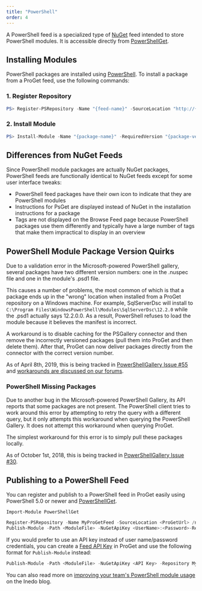 ```yaml
---
title: "PowerShell"
order: 4
---
```


A PowerShell feed is a specialized type of [NuGet](/docs/proget/feeds/nuget) feed intended to store PowerShell modules. It is accessible directly from [PowerShellGet](https://docs.microsoft.com/en-us/powershell/module/powershellget).

## Installing Modules 

PowerShell packages are installed using [PowerShell](https://docs.microsoft.com/en-us/powershell/module/PowerShellGet/Install-Module). To install a package from a ProGet feed, use the following commands:

### 1. Register Repository

```powershell
PS> Register-PSRepository -Name "{feed-name}" -SourceLocation "http://{proget-server}/nuget/{feed-name}/"
```

### 2. Install Module

```powershell
PS> Install-Module -Name "{package-name}" -RequiredVersion "{package-version}" -Repository "{feed-name}"
```

## Differences from NuGet Feeds 

Since PowerShell module packages are actually NuGet packages, PowerShell feeds are functionally identical to NuGet feeds except for some user interface tweaks:

- PowerShell feed packages have their own icon to indicate that they are PowerShell modules
- Instructions for PsGet are displayed instead of NuGet in the installation instructions for a package
- Tags are not displayed on the Browse Feed page because PowerShell packages use them differently and typically have a large number of tags that make them impractical to display in an overview

## PowerShell Module Package Version Quirks 

Due to a validation error in the Microsoft-powered PowerShell gallery, several packages have two different version numbers: one in the .nuspec file and one in the module's .psd1 file.

This causes a number of problems, the most common of which is that a package ends up in the "wrong" location when installed from a ProGet repository on a Windows machine. For example, SqlServerDsc will install to `C:\Program Files\WindowsPowerShell\Modules\SqlServerDsc\12.2.0` while the .psd1 actually says 12.2.0.0. As a result, PowerShell refuses to load the module because it believes the manifest is incorrect.

A workaround is to disable caching for the PSGallery connector and then remove the incorrectly versioned packages (pull them into ProGet and then delete them). After that, ProGet can now deliver packages directly from the connector with the correct version number.

As of April 8th, 2019, this is being tracked in [PowerShellGallery Issue #55](https://github.com/PowerShell/PowerShellGallery/issues/55) and [workarounds are discussed on our forums](https://forums.inedo.com/topic/2643/proget-keeps-mangling-nuget-package-version-numbers).

### PowerShell Missing Packages 

Due to another bug in the Microsoft-powered PowerShell Gallery, its API reports that some packages are not present. The PowerShell client tries to work around this error by attempting to retry the query with a different query, but it only attempts this workaround when querying the PowerShell Gallery. It does not attempt this workaround when querying ProGet.

The simplest workaround for this error is to simply pull these packages locally.

As of October 1st, 2018, this is being tracked in [PowerShellGallery Issue #30](https://github.com/PowerShell/PowerShellGallery/issues/30).

## Publishing to a PowerShell Feed 

You can register and publish to a PowerShell feed in ProGet easily using PowerShell 5.0 or newer and [PowerShellGet](https://docs.microsoft.com/en-us/powershell/module/powershellget).

`Import-Module PowerShellGet`

```powershell
Register-PSRepository -Name MyProGetFeed -SourceLocation <ProGetUrl> /nuget/<FeedName>/ -PublishLocation <ProGetUrl>/nuget/<FeedName>/
Publish-Module -Path <ModuleFile> -NuGetApiKey <UserName>:<Password>-Repository MyProGetFeed
```
If you would prefer to use an API key instead of user name/password credentials, you can create a [Feed API Key](/docs/proget/api/apikeys) in ProGet and use the following format for `Publish-Module` instead:

```powershell
Publish-Module -Path <ModuleFile> -NuGetApiKey <API Key> -Repository MyProGetFeed
```

You can also read more on [improving your team's PowerShell module usage](https://blog.inedo.com/powershell/level-up/) on the Inedo blog.
